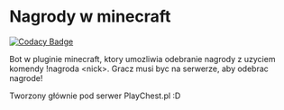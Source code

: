 # Nagrody w minecraft
[![Codacy Badge](https://api.codacy.com/project/badge/Grade/afd42a261cbf40c4a83554ced577b171)](https://www.codacy.com/app/wajwuz/nagroda-minecraft?utm_source=github.com&amp;utm_medium=referral&amp;utm_content=wajwuz/nagroda-minecraft&amp;utm_campaign=Badge_Grade)

Bot w pluginie minecraft, ktory umozliwia odebranie nagrody z uzyciem komendy !nagroda &lt;nick>. Gracz musi byc na serwerze, aby odebrac nagrode!

Tworzony głównie pod serwer PlayChest.pl :D
